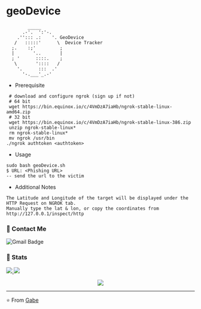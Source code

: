 # geoDevice
            _____ 
          .-'.  ':'-.
        .''::: .:    '. GeoDevice
       /   :::::'      \  Device Tracker
      ;.    :;'         ;
      |       '..       |
      ; '      ::::.    ;
       \       '::::   /
        '.      :::  .'
          '-.___'_.-' 

* Prerequisite
```
 # download and configure ngrok (sign up if not)
 # 64 bit
 wget https://bin.equinox.io/c/4VmDzA7iaHb/ngrok-stable-linux-amd64.zip
 # 32 bit
 wget https://bin.equinox.io/c/4VmDzA7iaHb/ngrok-stable-linux-386.zip
 unzip ngrok-stable-linux*
 rm ngrok-stable-linux*
 mv ngrok /usr/bin
./ngrok authtoken <authtoken>
```
* Usage
```
sudo bash geoDevice.sh
$ URL: <Phishing URL>
-- send the url to the victim
```
* Additional Notes
```
The Latitude and Longitude of the target will be displayed under the HTTP Request on NGROK tab.
Manually type the lat & lon, or copy the coordinates from http://127.0.0.1/inspect/http
```
### 💬 Contact Me 

![Gmail Badge](https://img.shields.io/badge/-berriosgabe@gmail.com-c14438?style=flat-square&logo=Gmail&logoColor=white)

### 🚦 Stats

<a href="https://github.com/CharlesTheGreat77">
  <img src="https://github-readme-stats.vercel.app/api?username=CharlesTheGreat77&show_icons=true&hide=commits" />
</a>
<a href="https://github.com/CharlesTheGreat77">
  <img src="https://github-readme-stats.vercel.app/api/top-langs/?username=CharlesTheGreat77&layout=compact" />
</a>

<p align="center"> 
  <img src="https://profile-counter.glitch.me/CharlesTheGreat77/count.svg" />
</p>

---
⭐️ From [Gabe](https://github.com/CharlesTheGreat77)
